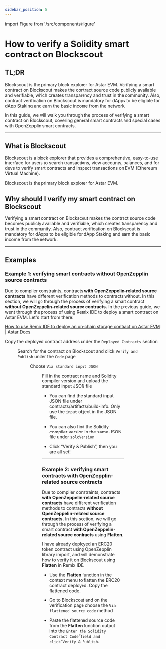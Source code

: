 ```yaml
---
sidebar_position: 5
---
```


import Figure from '/src/components/figure'

# How to verify a Solidity smart contract on Blockscout

## TL;DR

Blockscout is the primary block explorer for Astar EVM. Verifying a smart contract on Blockscout makes the contract source code publicly available and verifiable, which creates transparency and trust in the community. Also, contract verification on Blockscout is mandatory for dApps to be eligible for dApp Staking and earn the basic income from the network.

In this guide, we will walk you through the process of verifying a smart contract on Blockscout, covering general smart contracts and special cases with OpenZepplin smart contracts.

---

## What is Blockscout

Blockscout is a block explorer that provides a comprehensive, easy-to-use interface for users to search transactions, view accounts, balances, and for devs to verify smart contracts and inspect transactions on EVM (Ethereum Virtual Machine).

Blockscout is the primary block explorer for Astar EVM.

## Why should I verify my smart contract on Blockscout

Verifying a smart contract on Blockscout makes the contract source code becomes publicly available and verifiable, which creates transparency and trust in the community.
Also, contract verification on Blockscout is mandatory for dApps to be eligible for dApp Staking and earn the basic income from the network.

---

## Examples
### Example 1: verifying smart contracts without OpenZepplin source contracts

Due to compiler constraints, contracts **with OpenZeppelin-related source contracts** have different verification methods to contracts without.
In this section, we will go through the process of verifying a smart contract **without OpenZeppelin-related source contracts.** 
In the previous guide, we went through the process of using Remix IDE to deploy a smart contract on Astar EVM. Let's start from there:

[How to use Remix IDE to deploy an on-chain storage contract on Astar EVM | Astar Docs](/docs/build/builder-guides/astar_features/use_remix.md)

Copy the deployed contract address under the `Deployed Contracts` section

<Figure src={require('./img/Untitled.png').default } width="100%" />

Search for the contract on Blockscout and click `Verify and Publish` under the `Code` page

<Figure src={require('./img/Untitled1.png').default } width="100%" />
    
Choose `Via standard input JSON`
    
<Figure src={require('./img/Untitled2.png').default } width="100%" />
    
Fill in the contract name and Solidity compiler version and upload the standard input JSON file
- You can find the standard input JSON file under contracts/artifacts/build-info. Only use the `input` object in the JSON file.
- You can also find the Solidity compiler version in the same JSON file under `solcVersion`
    
    <Figure src={require('./img/Untitled3.png').default } width="100%" />
    
- Click “Verify & Publish”, then you are all set!
    
    <Figure src={require('./img/Untitled4.png').default } width="100%" />
    

---

### Example 2: verifying smart contracts with OpenZepplin-related source contracts

Due to compiler constraints, contracts **with OpenZeppelin-related source contracts** have different verification methods to contracts **without OpenZeppelin-related source contracts.** In this section, we will go through the process of verifying a smart contract **with OpenZeppelin-related source contracts** using **Flatten**. 

I have already deployed an ERC20 token contract using OpenZepplin library import, and will demonstrate how to verify it on Blockscout using **Flatten** in Remix IDE.

- Use the **Flatten** function in the context menu to flatten the ERC20 contract deployed. Copy the flattened code.
    <Figure src={require('./img/flatten.jpg').default } width="100%" />

- Go to Blockscout and on the verification page choose the `Via flattened source code` method
    <Figure src={require('./img/Untitled7.png').default } width="100%" />

- Paste the flattened source code from the **Flatten** function output into the `Enter the Solidity Contract Code`”` field and click `“`Verify & Publish`.
    <Figure src={require('./img/Untitled8.png').default } width="100%" />

